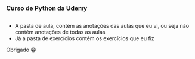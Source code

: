### Curso de Python da Udemy
##
- A pasta de aula, contém as anotações das aulas que eu vi, ou seja não contém anotações de todas as aulas
- Já a pasta de exercícios contém os exercícios que eu fiz

Obrigado 😁
